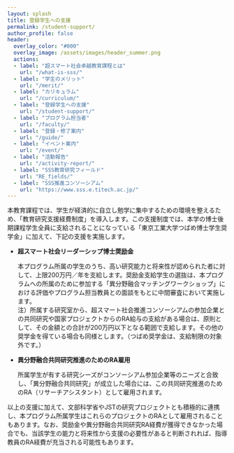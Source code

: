 ```yaml
---
layout: splash
title: 登録学生への支援
permalink: /student-support/
author_profile: false
header:
  overlay_color: "#000"
  overlay_image: /assets/images/header_summer.png
  actions:
  - label: "超スマート社会卓越教育課程とは"
    url: "/what-is-sss/"
  - label: "学生のメリット"
    url: "/merit/"
  - label: "カリキュラム"
    url: "/curriculum/"
  - label: "登録学生への支援​"
    url: "/student-support/"
  - label: "プログラム担当者​"
    url: "/faculty/"
  - label: "登録・修了案内"
    url: "/guide/"
  - label: "イベント案内"
    url: "/event/"
  - label: "活動報告"
    url: "/activity-report/"
  - label: "SSS教育研究フィールド"
    url: "RE_fields/"
  - label: "SSS推進コンソーシアム"
    url: "https://www.sss.e.titech.ac.jp/"
---
```


本教育課程では、学生が経済的に自立し勉学に集中するための環境を整えるため、「教育研究支援経費制度」を導入します。この支援制度では、本学の博士後期課程学生全員に支給されることになっている「東京工業大学つばめ博士学生奨学金」に加えて、下記の支援を実施します。

* **超スマート社会リーダーシップ博士奨励金**

  本プログラム所属の学生のうち、高い研究能力と将来性が認められた者に対して、上限200万円／年を支給します。奨励金支給学生の選抜は、本プログラムへの所属のために参加する「異分野融合マッチングワークショップ」における評価やプログラム担当教員との面談をもとに中間審査において実施します。<br>
  注）所属する研究室から、超スマート社会推進コンソーシアムの参加企業との共同研究や国家プロジェクトからのRA給与の支給がある場合は、原則として、その金額との合計が200万円以下となる範囲で支給します。その他の奨学金を得ている場合も同様とします。（つばめ奨学金は、支給制限の対象外です。）

* **異分野融合共同研究推進のためのRA雇用**

  所属学生が有する研究シーズがコンソーシアム参加企業等のニーズと合致し、「異分野融合共同研究」が成立した場合には、この共同研究推進のためのRA（リサーチアシスタント）として雇用されます。

以上の支援に加えて、文部科学省やJSTの研究プロジェクトとも積極的に連携し、本プログラム所属学生はこれらのプロジェクトのRAとして雇用されることもあります。なお、奨励金や異分野融合共同研究RA経費が獲得できなかった場合でも、当該学生の能力と将来性から支援の必要性があると判断されれば、指導教員のRA経費が充当される可能性もあります。
